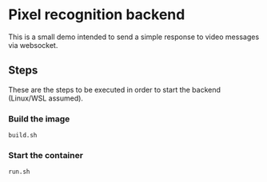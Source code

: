 # Pixel recognition backend

This is a small demo intended to send a simple response to video messages via websocket.

## Steps

These are the steps to be executed in order to start the backend (Linux/WSL assumed).

### Build the image

~~~~
build.sh
~~~~

### Start the container

~~~~
run.sh
~~~~
